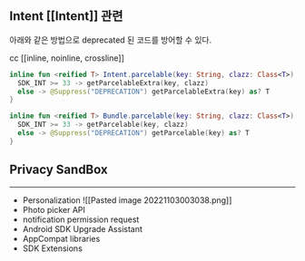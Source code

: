 ## Intent [[Intent]] 관련
아래와 같은 방법으로 deprecated 된 코드를 방어할 수 있다.

cc [[inline, noinline, crossline]]
```kotlin
inline fun <reified T> Intent.parcelable(key: String, clazz: Class<T>): T? = when {
  SDK_INT >= 33 -> getParcelableExtra(key, clazz)
  else -> @Suppress("DEPRECATION") getParcelableExtra(key) as? T
}

inline fun <reified T> Bundle.parcelable(key: String, clazz: Class<T>): T? = when {
  SDK_INT >= 33 -> getParcelable(key, clazz)
  else -> @Suppress("DEPRECATION") getParcelable(key) as? T
}
```

## Privacy SandBox 

---
- Personalization
  ![[Pasted image 20221103003038.png]]
- Photo picker API
- notification permission request
- Android SDK Upgrade Assistant
- AppCompat libraries
- SDK Extensions
